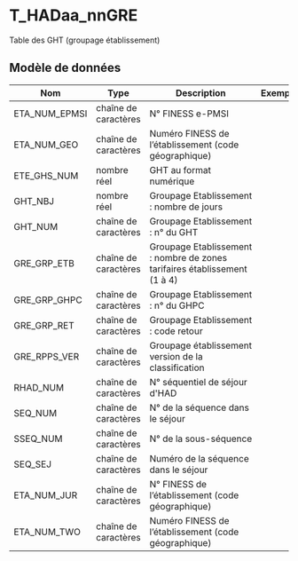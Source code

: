 # T_HADaa_nnGRE

Table des GHT (groupage établissement)


## Modèle de données

|Nom|Type|Description|Exemple|Propriétés|
|-|-|-|-|-|
|ETA_NUM_EPMSI|chaîne de caractères|N° FINESS e-PMSI|||
|ETA_NUM_GEO|chaîne de caractères|Numéro FINESS de l’établissement (code géographique)|||
|ETE_GHS_NUM|nombre réel|GHT au format numérique|||
|GHT_NBJ|nombre réel|Groupage Etablissement : nombre de jours|||
|GHT_NUM|chaîne de caractères|Groupage Etablissement : n° du GHT|||
|GRE_GRP_ETB|chaîne de caractères|Groupage Etablissement : nombre de zones tarifaires établissement (1 à 4)|||
|GRE_GRP_GHPC|chaîne de caractères|Groupage Etablissement : n° du GHPC|||
|GRE_GRP_RET|chaîne de caractères|Groupage Etablissement : code retour|||
|GRE_RPPS_VER|chaîne de caractères|Groupage établissement version de la classification|||
|RHAD_NUM|chaîne de caractères|N° séquentiel de séjour d'HAD|||
|SEQ_NUM|chaîne de caractères|N° de la séquence dans le séjour|||
|SSEQ_NUM|chaîne de caractères|N° de la sous-séquence|||
|SEQ_SEJ|chaîne de caractères|Numéro de la séquence dans le séjour|||
|ETA_NUM_JUR|chaîne de caractères|N° FINESS de l’établissement (code géographique)|||
|ETA_NUM_TWO|chaîne de caractères|Numéro FINESS de l’établissement (code géographique)|||
